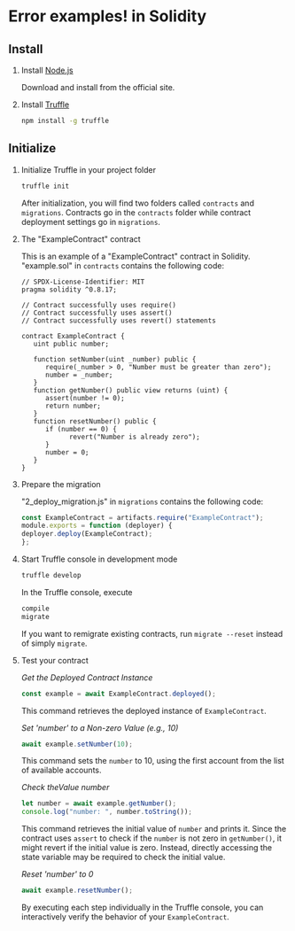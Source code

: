 # Error examples! in Solidity


## Install

1. Install [Node.js](https://nodejs.org)

   Download and install from the official site.

2. Install [Truffle](https://github.com/trufflesuite/truffle)

   ```bash
   npm install -g truffle
   ```


## Initialize

1. Initialize Truffle in your project folder

   ```bash
   truffle init
   ```

   After initialization, you will find two folders called `contracts` and `migrations`. Contracts go in the `contracts` folder while contract deployment settings go in `migrations`.

2. The "ExampleContract" contract

   This is an example of a "ExampleContract" contract in Solidity. 
   "example.sol" in `contracts` contains the following code:

   ```solidity
   // SPDX-License-Identifier: MIT
   pragma solidity ^0.8.17;

   // Contract successfully uses require()
   // Contract successfully uses assert()
   // Contract successfully uses revert() statements

   contract ExampleContract {
      uint public number;
      
      function setNumber(uint _number) public {
         require(_number > 0, "Number must be greater than zero");
         number = _number;
      }
      function getNumber() public view returns (uint) {
         assert(number != 0);
         return number;
      }
      function resetNumber() public {
         if (number == 0) {
               revert("Number is already zero");
         }
         number = 0;
      }
   }
   ```

3. Prepare the migration

   "2_deploy_migration.js" in `migrations` contains the following code:

   ```javascript
   const ExampleContract = artifacts.require("ExampleContract");
   module.exports = function (deployer) {
   deployer.deploy(ExampleContract);
   };
   ```

4. Start Truffle console in development mode

   ```bash
   truffle develop
   ```

   In the Truffle console, execute

   ```bash
   compile
   migrate
   ```
   If you want to remigrate existing contracts, run `migrate --reset` instead of simply `migrate`.

5. Test your contract

   *Get the Deployed Contract Instance*

   ```javascript
   const example = await ExampleContract.deployed();
   ```

   This command retrieves the deployed instance of `ExampleContract`.

   *Set 'number' to a Non-zero Value (e.g., 10)*

   ```javascript
   await example.setNumber(10);
   ```

   This command sets the `number` to 10, using the first account from the list of available accounts.

   *Check theValue number*

   ```javascript
   let number = await example.getNumber();
   console.log("number: ", number.toString());
   ```

   This command retrieves the initial value of `number` and prints it. Since the contract uses `assert` to check if the `number` is not zero in `getNumber()`, it 
   might revert if the initial value is zero. Instead, directly accessing the state variable may be required to check the initial value.


   *Reset 'number' to 0*

   ```javascript
   await example.resetNumber();
   ```
   
   By executing each step individually in the Truffle console, you can interactively verify the behavior of your `ExampleContract`.